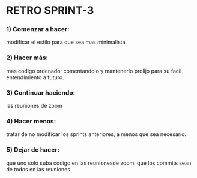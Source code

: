 # RETRO SPRINT-3
### 1) Comenzar a hacer:
modificar el estilo para que sea mas minimalista. 



### 2) Hacer más:

mas codigo ordenado; comentandolo y mantenerlo prolijo para su facil entendimiento a futuro.

### 3) Continuar haciendo:

las reuniones de zoom

### 4) Hacer menos:

tratar de no modificar los sprints anteriores, a menos que sea necesario.

### 5) Dejar de hacer:

que uno solo suba codigo en las reunionesde zoom. que los commits sean de todos en las reuniones.
